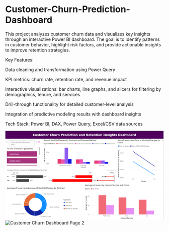 # Customer-Churn-Prediction-Dashboard
This project analyzes customer churn data and visualizes key insights through an interactive Power BI dashboard. The goal is to identify patterns in customer behavior, highlight risk factors, and provide actionable insights to improve retention strategies.

Key Features:

  Data cleaning and transformation using Power Query

  KPI metrics: churn rate, retention rate, and revenue impact

  Interactive visualizations: bar charts, line graphs, and slicers for filtering by demographics, tenure, and services

  Drill-through functionality for detailed customer-level analysis

  Integration of predictive modeling results with dashboard insights

  Tech Stack: Power BI, DAX, Power Query, Excel/CSV data sources

![Customer Churn Dashboard Page 1](https://github.com/NejmaEs/Customer-Churn-Prediction-Dashboard/blob/main/Screenshot%202025-08-22%20083238.png)
![Customer Churn Dashboard Page 2](images/dashboard_page2.png)
